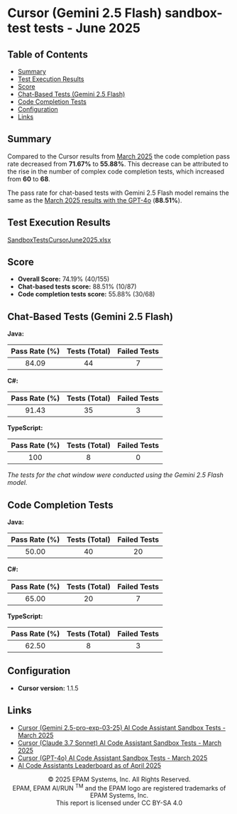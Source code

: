 # Cursor (Gemini 2.5 Flash) sandbox-test tests - June 2025

## Table of Contents

- [Summary](#summary)
- [Test Execution Results](#test-execution-results)
- [Score](#score)
- [Chat-Based Tests (Gemini 2.5 Flash)](#chat-based-tests-gemini-25-flash)
- [Code Completion Tests](#code-completion-tests)
- [Configuration](#configuration)
- [Links](#links)

## Summary

Compared to the Cursor results from [March 2025](cursor-gpt4o-sandbox-tests-march-2025.md) the code completion pass rate decreased from **71.67%** to **55.88%**. This decrease can be attributed to the rise in the number of complex code completion tests, which increased from **60** to **68**.

The pass rate for chat-based tests with Gemini 2.5 Flash model remains the same as the [March 2025 results with the GPT-4o](cursor-gpt4o-sandbox-tests-march-2025.md) (**88.51%**).

## Test Execution Results

[SandboxTestsCursorJune2025.xlsx](../../../../../reports/2025/SandboxTestsCursorGemini2.5FlashJune2025.xlsx)

## Score

- **Overall Score:** 74.19% (40/155)
- **Chat-based tests score:** 88.51% (10/87)
- **Code completion tests score:** 55.88% (30/68)

## Chat-Based Tests (Gemini 2.5 Flash)

**Java:**

| Pass Rate (%) | Tests (Total) | Failed Tests |
|:-------------:|:-------------:|:------------:|
| 84.09         | 44            | 7            |

**C#:**

| Pass Rate (%) | Tests (Total) | Failed Tests |
|:-------------:|:-------------:|:------------:|
| 91.43         | 35            | 3            |

**TypeScript:**

| Pass Rate (%) | Tests (Total) | Failed Tests |
|:-------------:|:-------------:|:------------:|
| 100           | 8             | 0            |

*The tests for the chat window were conducted using the Gemini 2.5 Flash model.*

## Code Completion Tests

**Java:**

| Pass Rate (%) | Tests (Total) | Failed Tests |
|:-------------:|:-------------:|:------------:|
| 50.00         | 40            | 20           |

**C#:**

| Pass Rate (%) | Tests (Total) | Failed Tests |
|:-------------:|:-------------:|:------------:|
| 65.00         | 20            | 7            |

**TypeScript:**

| Pass Rate (%) | Tests (Total) | Failed Tests |
|:-------------:|:-------------:|:------------:|
| 62.50         | 8             | 3            |

## Configuration

- **Cursor version:** 1.1.5

## Links

- [Cursor (Gemini 2.5-pro-exp-03-25) AI Code Assistant Sandbox Tests - March 2025](cursor-gemini2.5-sandbox-tests-march-2025.md)
- [Cursor (Claude 3.7 Sonnet) AI Code Assistant Sandbox Tests - March 2025](cursor-sonnet3.7-sandbox-tests-march-2025.md)
- [Cursor (GPT-4o) AI Code Assistant Sandbox Tests - March 2025](cursor-gpt4o-sandbox-tests-march-2025.md)
- [AI Code Assistants Leaderboard as of April 2025](../../../code-assistants-2025.md)

<p style="text-align: center;">    © 2025 EPAM Systems, Inc. All Rights Reserved.<br/>    EPAM, EPAM AI/RUN <sup>TM</sup> and the EPAM logo are registered trademarks of EPAM Systems, Inc.<br>    This report is licensed under CC BY-SA 4.0<br/></p>
